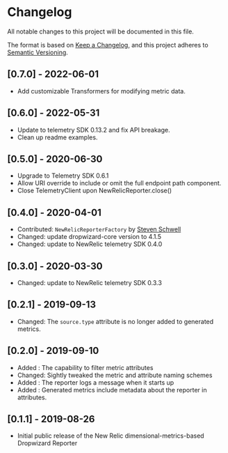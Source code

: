 # Changelog
All notable changes to this project will be documented in this file.

The format is based on [Keep a Changelog](https://keepachangelog.com/en/1.0.0/),
and this project adheres to [Semantic Versioning](https://semver.org/spec/v2.0.0.html).

## [0.7.0] - 2022-06-01
- Add customizable Transformers for modifying metric data.

## [0.6.0] - 2022-05-31
- Update to telemetry SDK 0.13.2 and fix API breakage.
- Clean up readme examples.

## [0.5.0] - 2020-06-30
- Upgrade to Telemetry SDK 0.6.1
- Allow URI override to include or omit the full endpoint path component.
- Close TelemetryClient upon NewRelicReporter.close()

## [0.4.0] - 2020-04-01
- Contributed: `NewRelicReporterFactory` by [Steven Schwell](https://github.com/sschwell)
- Changed: update dropwizard-core version to 4.1.5
- Changed: update to NewRelic telemetry SDK 0.4.0

## [0.3.0] - 2020-03-30
- Changed: update to NewRelic telemetry SDK 0.3.3

## [0.2.1] - 2019-09-13
- Changed: The `source.type` attribute is no longer added to generated metrics.

## [0.2.0] - 2019-09-10
- Added : The capability to filter metric attributes
- Changed: Sightly tweaked the metric and attribute naming schemes
- Added : The reporter logs a message when it starts up
- Added : Generated metrics include metadata about the reporter in attributes.

## [0.1.1] - 2019-08-26
- Initial public release of the New Relic dimensional-metrics-based Dropwizard Reporter
